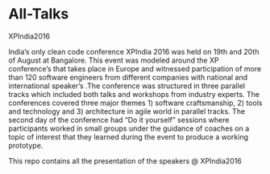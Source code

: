 # All-Talks

XPIndia2016 

India’s only clean code conference XPIndia 2016 was held on 19th and 20th of August at Bangalore. This event was modeled around the XP conference’s that takes place in Europe and witnessed participation of more than 120 software engineers from different companies with national and international speaker’s .The conference was structured in three parallel tracks which included both talks and workshops from industry experts.  The conferences covered three major themes   1) software craftsmanship, 2) tools and technology and 3) architecture in agile world in parallel tracks. The second day of the conference had “Do it yourself” sessions where participants worked in small groups under the guidance of coaches on a topic of interest that they learned during the event to produce a working prototype.

This repo contains all the presentation of the speakers @ XPIndia2016 
